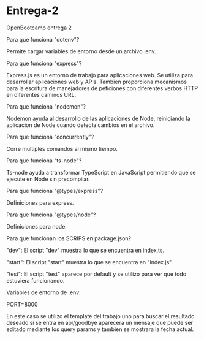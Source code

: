 # Entrega-2

OpenBootcamp entrega 2

Para que funciona "dotenv"?

Permite cargar variables de entorno desde un archivo .env.

Para que funciona "express"?

Express.js es un entorno de trabajo para aplicaciones web.
Se utiliza para desarrollar aplicaciones web y APIs.
Tambien proporciona mecanismos para la escritura de manejadores
de peticiones con diferentes verbos HTTP en diferentes caminos URL.

Para que funciona "nodemon"?

Nodemon ayuda al desarrollo de las aplicaciones de Node, reiniciando la aplicacion de Node
cuando detecta cambios en el archivo.

Para que funciona "concurrently"?

Corre multiples comandos al mismo tiempo.

Para que funciona "ts-node"?

Ts-node ayuda a transformar TypeScript en JavaScript permitiendo que se ejecute
en Node sin precompilar.

Para que funciona "@types/express"?

Definiciones para express.

Para que funciona "@types/node"?

Definiciones para node.

Para que funcionan los SCRIPS en package.json?

"dev": El script "dev" muestra lo que se encuentra en index.ts.

"start": El script "start" muestra lo que se encuentra en "index.js".

"test": El script "test" aparece por default y se utilizo para ver que todo estuviera funcionando.

Variables de entorno de .env:

PORT=8000

En este caso se utilizo el template del trabajo uno para buscar el resultado deseado
si se entra en api/goodbye aparecera un mensaje que puede ser editado mediante los query params
y tambien se mostrara la fecha actual.
